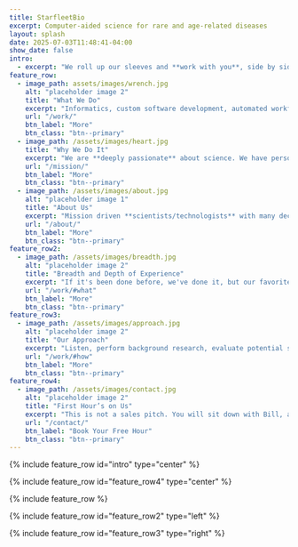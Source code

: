 ```yaml
---
title: StarfleetBio
excerpt: Computer-aided science for rare and age-related diseases
layout: splash
date: 2025-07-03T11:48:41-04:00
show_date: false
intro: 
  - excerpt: "We roll up our sleeves and **work with you**, side by side, to apply modern computer-aided science methods to move your science further, faster."
feature_row:
  - image_path: assets/images/wrench.jpg
    alt: "placeholder image 2"
    title: "What We Do"
    excerpt: "Informatics, custom software development, automated workflows on-prem or in any cloud, perform scientific research in genetics and genomics."
    url: "/work/"
    btn_label: "More"
    btn_class: "btn--primary"
  - image_path: /assets/images/heart.jpg
    title: "Why We Do It"
    excerpt: "We are **deeply passionate** about science. We have personal connections to rare and age-releated diseases."
    url: "/mission/"
    btn_label: "More"
    btn_class: "btn--primary"
  - image_path: /assets/images/about.jpg
    alt: "placeholder image 1"
    title: "About Us"
    excerpt: "Mission driven **scientists/technologists** with many decades of experience with Pharma, Biotech, Research Institutes, Government Agencies, Startups, and Academic Labs."
    url: "/about/"
    btn_label: "More"
    btn_class: "btn--primary"
feature_row2:
  - image_path: /assets/images/breadth.jpg
    alt: "placeholder image 2"
    title: "Breadth and Depth of Experience"
    excerpt: "If it's been done before, we've done it, but our favorite is when it's never been done before. **Short list of favorites:** Started as a contributing author on the public Human Genome Project. Built clusters back when it was hard, then built software for automated cluster installation from an Apple iPod. Began using AWS when it only offered S3 and EC2. Built the analysis environment for [Autism Speaks](https://www.autismspeaks.org) and the [discovery of 18 candidate genes](https://pubmed.ncbi.nlm.nih.gov/28263302/). Migrated a cancer discovery pipeline from on-prem to AWS HealthOmics. Phased UK BioBank to find compound heterozygotes in genes related to rare disease."
    url: "/work/#what"
    btn_label: "More"
    btn_class: "btn--primary"
feature_row3:
  - image_path: /assets/images/approach.jpg
    alt: "placeholder image 2"
    title: "Our Approach"
    excerpt: "Listen, perform background research, evaluate potential solutions, devise and deploy solutions, transfer knowledge to put ourselves out of work."
    url: "/work/#how"
    btn_label: "More"
    btn_class: "btn--primary"
feature_row4:
  - image_path: /assets/images/contact.jpg
    alt: "placeholder image 2"
    title: "First Hour’s on Us"
    excerpt: "This is not a sales pitch. You will sit down with Bill, a scientist and practitioner who is not a shill for vendors or subscription tools. He is an advocate for open source whenever appropriate and is here to listen, think with you, and help solve real problems. Tell us about your science and let’s see where we can take it together."
    url: "/contact/"
    btn_label: "Book Your Free Hour"
    btn_class: "btn--primary"
---
```


{% include feature_row id="intro" type="center" %}

{% include feature_row id="feature_row4" type="center" %}

{% include feature_row %}

{% include feature_row id="feature_row2" type="left" %}

{% include feature_row id="feature_row3" type="right" %}

